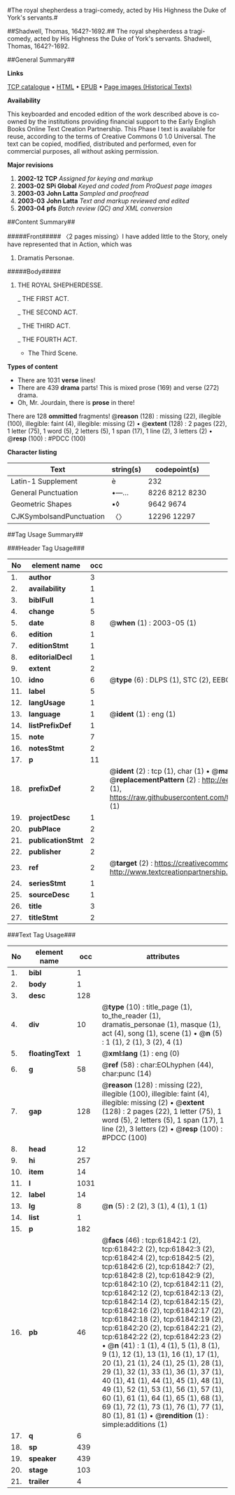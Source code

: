 #The royal shepherdess a tragi-comedy, acted by His Highness the Duke of York's servants.#

##Shadwell, Thomas, 1642?-1692.##
The royal shepherdess a tragi-comedy, acted by His Highness the Duke of York's servants.
Shadwell, Thomas, 1642?-1692.

##General Summary##

**Links**

[TCP catalogue](http://www.ota.ox.ac.uk/tcp/)  • 
[HTML](http://tei.it.ox.ac.uk/tcp/Texts-HTML/free/A59/A59445.html)  • 
[EPUB](http://tei.it.ox.ac.uk/tcp/Texts-EPUB/free/A59/A59445.epub) • 
[Page images (Historical Texts)](https://data.historicaltexts.jisc.ac.uk/view?pubId=eebo-12425763e&pageId=eebo-12425763e-61842-1)

**Availability**

This keyboarded and encoded edition of the
	       work described above is co-owned by the institutions
	       providing financial support to the Early English Books
	       Online Text Creation Partnership. This Phase I text is
	       available for reuse, according to the terms of Creative
	       Commons 0 1.0 Universal. The text can be copied,
	       modified, distributed and performed, even for
	       commercial purposes, all without asking permission.

**Major revisions**

1. __2002-12__ __TCP__ *Assigned for keying and markup*
1. __2003-02__ __SPi Global__ *Keyed and coded from ProQuest page images*
1. __2003-03__ __John Latta__ *Sampled and proofread*
1. __2003-03__ __John Latta__ *Text and markup reviewed and edited*
1. __2003-04__ __pfs__ *Batch review (QC) and XML conversion*

##Content Summary##

#####Front#####
〈2 pages missing〉I have added little to the Story, onely have represented that in Action, which was 
1. Dramatis Personae.

#####Body#####

1. THE ROYAL SHEPHERDESSE.

    _ THE FIRST ACT.

    _ THE SECOND ACT.

    _ THE THIRD ACT.

    _ THE FOURTH ACT.

      * The Third Scene.

**Types of content**

  * There are 1031 **verse** lines!
  * There are 439 **drama** parts! This is mixed prose (169) and verse (272) drama.
  * Oh, Mr. Jourdain, there is **prose** in there!

There are 128 **ommitted** fragments! 
 @__reason__ (128) : missing (22), illegible (100), illegible: faint (4), illegible: missing (2)  •  @__extent__ (128) : 2 pages (22), 1 letter (75), 1 word (5), 2 letters (5), 1 span (17), 1 line (2), 3 letters (2)  •  @__resp__ (100) : #PDCC (100)

**Character listing**


|Text|string(s)|codepoint(s)|
|---|---|---|
|Latin-1 Supplement|è|232|
|General Punctuation|•—…|8226 8212 8230|
|Geometric Shapes|▪◊|9642 9674|
|CJKSymbolsandPunctuation|〈〉|12296 12297|

##Tag Usage Summary##

###Header Tag Usage###

|No|element name|occ|attributes|
|---|---|---|---|
|1.|__author__|3||
|2.|__availability__|1||
|3.|__biblFull__|1||
|4.|__change__|5||
|5.|__date__|8| @__when__ (1) : 2003-05 (1)|
|6.|__edition__|1||
|7.|__editionStmt__|1||
|8.|__editorialDecl__|1||
|9.|__extent__|2||
|10.|__idno__|6| @__type__ (6) : DLPS (1), STC (2), EEBO-CITATION (1), OCLC (1), VID (1)|
|11.|__label__|5||
|12.|__langUsage__|1||
|13.|__language__|1| @__ident__ (1) : eng (1)|
|14.|__listPrefixDef__|1||
|15.|__note__|7||
|16.|__notesStmt__|2||
|17.|__p__|11||
|18.|__prefixDef__|2| @__ident__ (2) : tcp (1), char (1)  •  @__matchPattern__ (2) : ([0-9\-]+):([0-9IVX]+) (1), (.+) (1)  •  @__replacementPattern__ (2) : http://eebo.chadwyck.com/downloadtiff?vid=$1&page=$2 (1), https://raw.githubusercontent.com/textcreationpartnership/Texts/master/tcpchars.xml#$1 (1)|
|19.|__projectDesc__|1||
|20.|__pubPlace__|2||
|21.|__publicationStmt__|2||
|22.|__publisher__|2||
|23.|__ref__|2| @__target__ (2) : https://creativecommons.org/publicdomain/zero/1.0/ (1), http://www.textcreationpartnership.org/docs/. (1)|
|24.|__seriesStmt__|1||
|25.|__sourceDesc__|1||
|26.|__title__|3||
|27.|__titleStmt__|2||


###Text Tag Usage###

|No|element name|occ|attributes|
|---|---|---|---|
|1.|__bibl__|1||
|2.|__body__|1||
|3.|__desc__|128||
|4.|__div__|10| @__type__ (10) : title_page (1), to_the_reader (1), dramatis_personae (1), masque (1), act (4), song (1), scene (1)  •  @__n__ (5) : 1 (1), 2 (1), 3 (2), 4 (1)|
|5.|__floatingText__|1| @__xml:lang__ (1) : eng (0)|
|6.|__g__|58| @__ref__ (58) : char:EOLhyphen (44), char:punc (14)|
|7.|__gap__|128| @__reason__ (128) : missing (22), illegible (100), illegible: faint (4), illegible: missing (2)  •  @__extent__ (128) : 2 pages (22), 1 letter (75), 1 word (5), 2 letters (5), 1 span (17), 1 line (2), 3 letters (2)  •  @__resp__ (100) : #PDCC (100)|
|8.|__head__|12||
|9.|__hi__|257||
|10.|__item__|14||
|11.|__l__|1031||
|12.|__label__|14||
|13.|__lg__|8| @__n__ (5) : 2 (2), 3 (1), 4 (1), 1 (1)|
|14.|__list__|1||
|15.|__p__|182||
|16.|__pb__|46| @__facs__ (46) : tcp:61842:1 (2), tcp:61842:2 (2), tcp:61842:3 (2), tcp:61842:4 (2), tcp:61842:5 (2), tcp:61842:6 (2), tcp:61842:7 (2), tcp:61842:8 (2), tcp:61842:9 (2), tcp:61842:10 (2), tcp:61842:11 (2), tcp:61842:12 (2), tcp:61842:13 (2), tcp:61842:14 (2), tcp:61842:15 (2), tcp:61842:16 (2), tcp:61842:17 (2), tcp:61842:18 (2), tcp:61842:19 (2), tcp:61842:20 (2), tcp:61842:21 (2), tcp:61842:22 (2), tcp:61842:23 (2)  •  @__n__ (41) : 1 (1), 4 (1), 5 (1), 8 (1), 9 (1), 12 (1), 13 (1), 16 (1), 17 (1), 20 (1), 21 (1), 24 (1), 25 (1), 28 (1), 29 (1), 32 (1), 33 (1), 36 (1), 37 (1), 40 (1), 41 (1), 44 (1), 45 (1), 48 (1), 49 (1), 52 (1), 53 (1), 56 (1), 57 (1), 60 (1), 61 (1), 64 (1), 65 (1), 68 (1), 69 (1), 72 (1), 73 (1), 76 (1), 77 (1), 80 (1), 81 (1)  •  @__rendition__ (1) : simple:additions (1)|
|17.|__q__|6||
|18.|__sp__|439||
|19.|__speaker__|439||
|20.|__stage__|103||
|21.|__trailer__|4||

